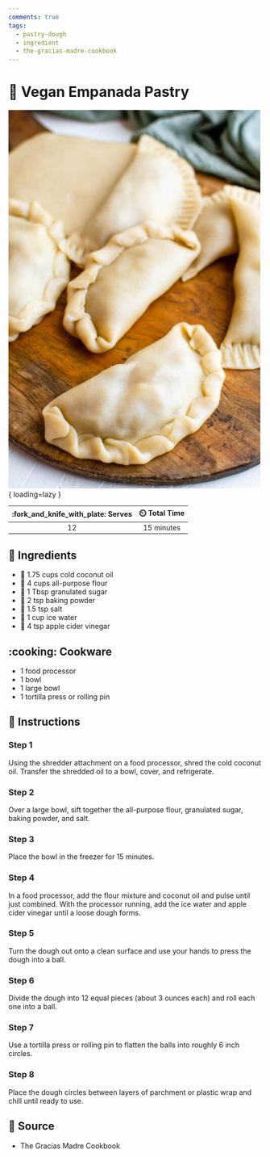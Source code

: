 ```yaml
---
comments: true
tags:
  - pastry-dough
  - ingredient
  - the-gracias-madre-cookbook
---
```

# :dumpling: Vegan Empanada Pastry

![Vegan Empanada Pastry][1]{ loading=lazy }

| :fork_and_knife_with_plate: Serves | :timer_clock: Total Time |
|:----------------------------------:|:-----------------------: |
| 12 | 15 minutes |

## :salt: Ingredients

- :coconut: 1.75 cups cold coconut oil
- :ear_of_rice: 4 cups all-purpose flour
- :candy: 1 Tbsp granulated sugar
- :dash: 2 tsp baking powder
- :salt: 1.5 tsp salt
- :ice_cube: 1 cup ice water
- :apple: 4 tsp apple cider vinegar

## :cooking: Cookware

- 1 food processor
- 1 bowl
- 1 large bowl
- 1 tortilla press or rolling pin

## :pencil: Instructions

### Step 1

Using the shredder attachment on a food processor, shred the cold coconut oil. Transfer the shredded oil to a bowl,
cover, and refrigerate.

### Step 2

Over a large bowl, sift together the all-purpose flour, granulated sugar, baking powder, and salt.

### Step 3

Place the bowl in the freezer for 15 minutes.

### Step 4

In a food processor, add the flour mixture and coconut oil and pulse until just combined. With the processor running,
add the ice water and apple cider vinegar until a loose dough forms.

### Step 5

Turn the dough out onto a clean surface and use your hands to press the dough into a ball.

### Step 6

Divide the dough into 12 equal pieces (about 3 ounces each) and roll each one into a ball.

### Step 7

Use a tortilla press or rolling pin to flatten the balls into roughly 6 inch circles.

### Step 8

Place the dough circles between layers of parchment or plastic wrap and chill until ready to use.

## :link: Source

- The Gracias Madre Cookbook

[1]: <../../assets/images/vegan-empanada-pastry.jpg>

